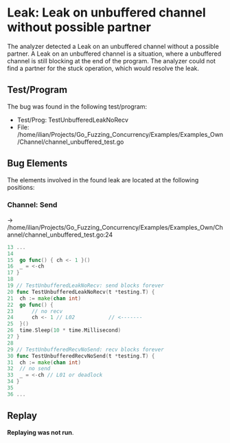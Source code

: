 # Leak: Leak on unbuffered channel without possible partner

The analyzer detected a Leak on an unbuffered channel without a possible partner.
A Leak on an unbuffered channel is a situation, where a unbuffered channel is still blocking at the end of the program.
The analyzer could not find a partner for the stuck operation, which would resolve the leak.

## Test/Program
The bug was found in the following test/program:

- Test/Prog: TestUnbufferedLeakNoRecv
- File: /home/ilian/Projects/Go_Fuzzing_Concurrency/Examples/Examples_Own/Channel/channel_unbuffered_test.go

## Bug Elements
The elements involved in the found leak are located at the following positions:

###  Channel: Send
-> /home/ilian/Projects/Go_Fuzzing_Concurrency/Examples/Examples_Own/Channel/channel_unbuffered_test.go:24
```go
13 ...
14 
15 	go func() { ch <- 1 }()
16 	_ = <-ch
17 }
18 
19 // TestUnbufferedLeakNoRecv: send blocks forever
20 func TestUnbufferedLeakNoRecv(t *testing.T) {
21 	ch := make(chan int)
22 	go func() {
23 		// no recv
24 		ch <- 1 // L02           // <-------
25 	}()
26 	time.Sleep(10 * time.Millisecond)
27 }
28 
29 // TestUnbufferedRecvNoSend: recv blocks forever
30 func TestUnbufferedRecvNoSend(t *testing.T) {
31 	ch := make(chan int)
32 	// no send
33 	_ = <-ch // L01 or deadlock
34 }
35 
36 ...
```


## Replay
**Replaying was not run**.

